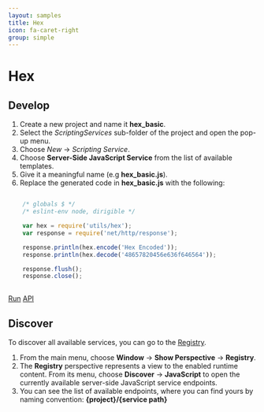 ```yaml
---
layout: samples
title: Hex
icon: fa-caret-right
group: simple
---
```


Hex
===

Develop
--

1. Create a new project and name it **hex_basic**.
2. Select the *ScriptingServices* sub-folder of the project and open the pop-up menu.
3. Choose *New* -> *Scripting Service*.
4. Choose **Server-Side JavaScript Service** from the list of available templates.
5. Give it a meaningful name (e.g **hex_basic.js**).
6. Replace the generated code in **hex_basic.js** with the following:

```javascript

	/* globals $ */
	/* eslint-env node, dirigible */

	var hex = require('utils/hex');
	var response = require('net/http/response');

	response.println(hex.encode('Hex Encoded'));
	response.println(hex.decode('48657820456e636f646564'));

	response.flush();
	response.close();
		
```

<div class="btn-toolbar pull-right">
	<a class="btn btn-warning" href="http://dirigible.eclipse.org/services/ui/anonymous.html?git=https://github.com/dirigiblelabs/sample_utils_hex_basic.git">Run</a>
	<a class="btn btn-info" href="http://www.dirigible.io/api/utils_hex.html">API</a>
</div>

Discover
--
To discover all available services, you can go to the [Registry](../help/registry.html).

1. From the main menu, choose **Window** -> **Show Perspective** -> **Registry**.
2. The **Registry** perspective represents a view to the enabled runtime content. From its menu, choose **Discover** -> **JavaScript** to open the currently available server-side JavaScript service endpoints.
3. You can see the list of available endpoints, where you can find yours by naming convention: **{project}/{service path}**
